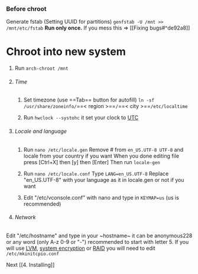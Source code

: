 ### Before chroot
Generate fstab (Setting UUID for partitions)
`genfstab -U /mnt >> /mnt/etc/fstab`
**Run only once.** If you mess this => [[Fixing bugs#^de92a8]]

# Chroot into new system
1. Run `arch-chroot /mnt`
2. ###### Time
	1. Set timezone (use ==Tab== button for autofill)
	`ln -sf /usr/share/zoneinfo/`==< region >==`/`==< city >==`/etc/localtime`
	
	2. Run `hwclock --systohc` it set your clock to [UTC](https://en.wikipedia.org/wiki/UTC)
3. ###### Locale and language
	1. Run `nano /etc/locale.gen`
	Remove # from `en_US.UTF-8 UTF-8` and locale from your country if you want
	When you done editing file press [Ctrl+X] then [y] then [Enter]
	Then run `locale-gen`
	
	2. Run `nano /etc/locale.conf`
	Type `LANG=en_US.UTF-8`
	Replace "en_US.UTF-8" with your language as it in locale.gen or not if you want
	
	3. Edit "/etc/vconsole.conf" with nano and type in `KEYMAP=us` (us is recommended)
4. ###### Network
Edit "/etc/hostname" and type in your ~hostname~ it can be anonymous228 or any word (only A-z 0-9 or "-") recommended to start with letter
5. If you will use  [LVM](https://wiki.archlinux.org/title/Install_Arch_Linux_on_LVM#Adding_mkinitcpio_hooks), [system encryption](https://wiki.archlinux.org/title/Dm-crypt) or [RAID](https://wiki.archlinux.org/title/RAID#Configure_mkinitcpio) you will need to edit `/etc/mkinitcpio.conf`

Next
[[4. Installing]]